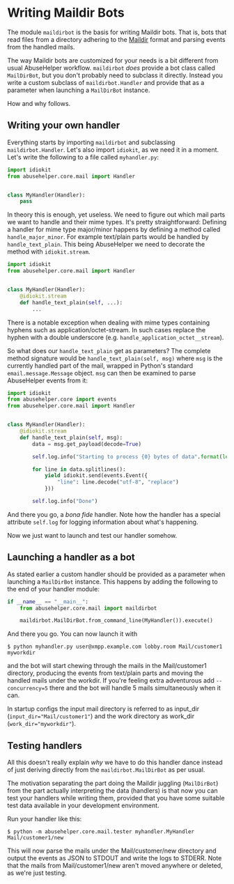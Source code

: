 # Writing Maildir Bots

The module ```maildirbot``` is the basis for writing Maildir bots. That is, bots that read files from a directory adhering to the [Maildir](https://en.wikipedia.org/wiki/Maildir) format and parsing events from the handled mails.

The way Maildir bots are customized for your needs is a bit different from usual AbuseHelper workflow. ```maildirbot``` *does* provide a bot class called ```MailDirBot```, but you don't probably need to subclass it directly. Instead you write a custom subclass of ```maildirbot.Handler``` and provide that as a parameter when launching a ```MailDirBot``` instance.

How and why follows.


## Writing your own handler

Everything starts by importing ```maildirbot``` and subclassing ```maildirbot.Handler```. Let's also import ```idiokit```, as we need it in a moment. Let's write the following to a file called ```myhandler.py```:

```python
import idiokit
from abusehelper.core.mail import Handler


class MyHandler(Handler):
    pass
```

In theory this is enough, yet useless. We need to figure out which mail parts we want to handle and their mime types. It's pretty straightforward: Defining a handler for mime type major/minor happens by defining a method called ```handle_major_minor```. For example text/plain parts would be handled by ```handle_text_plain```. This being AbuseHelper we need to decorate the method with ```idiokit.stream```.

```python
import idiokit
from abusehelper.core.mail import Handler


class MyHandler(Handler):
    @idiokit.stream
    def handle_text_plain(self, ...):
        ...
```

There is a notable exception when dealing with mime types containing hyphens such as application/octet-stream. In such cases replace the hyphen with a double underscore (e.g. ```handle_application_octet__stream```).

So what does our ```handle_text_plain``` get as parameters? The complete method signature would be ```handle_text_plain(self, msg)``` where ```msg``` is the currently handled part of the mail, wrapped in Python's standard ```email.message.Message``` object. ```msg``` can then be examined to parse AbuseHelper events from it:

```python
import idiokit
from abusehelper.core import events
from abusehelper.core.mail import Handler


class MyHandler(Handler):
    @idiokit.stream
    def handle_text_plain(self, msg):
        data = msg.get_payload(decode=True)

        self.log.info("Starting to process {0} bytes of data".format(len(data)))

        for line in data.splitlines():
            yield idiokit.send(events.Event({
                "line": line.decode("utf-8", "replace")
            }))

        self.log.info("Done")
```

And there you go, a *bona fide* handler. Note how the handler has a special attribute ```self.log``` for logging information about what's happening.

Now we just want to launch and test our handler somehow.


## Launching a handler as a bot

As stated earlier a custom handler should be provided as a parameter when launching a ```MailDirBot``` instance. This happens by adding the following to the end of your handler module:

```python
if __name__ == "__main__":
    from abusehelper.core.mail import maildirbot

    maildirbot.MailDirBot.from_command_line(MyHandler()).execute()
```

And there you go. You can now launch it with

```
$ python myhandler.py user@xmpp.example.com lobby.room Mail/customer1 myworkdir
```

and the bot will start chewing through the mails in the Mail/customer1 directory, producing the events from text/plain parts and moving the handled mails under the workdir. If you're feeling extra adventurous add ```--concurrency=5``` there and the bot will handle 5 mails simultaneously when it can.

In startup configs the input mail directory is referred to as input_dir (```input_dir="Mail/customer1"```) and the work directory as work_dir (```work_dir="myworkdir"```).


## Testing handlers

All this doesn't really explain *why* we have to do this handler dance instead of just deriving directly from the ```maildirbot.MailDirBot``` as per usual.

The motivation separating the part doing the Maildir juggling (```MailDirBot```) from the part actually interpreting the data (handlers) is that now you can test your handlers while writing them, provided that you have some suitable test data available in your development environment.

Run your handler like this:

```
$ python -m abusehelper.core.mail.tester myhandler.MyHandler Mail/customer1/new
```

This will now parse the mails under the Mail/customer/new directory and output the events as JSON to STDOUT and write the logs to STDERR.
Note that the mails from Mail/customer1/new aren't moved anywhere or deleted, as we're just testing.
